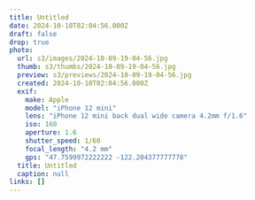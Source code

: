 ```yaml
---
title: Untitled
date: 2024-10-10T02:04:56.000Z
draft: false
drop: true
photo:
  url: s3/images/2024-10-09-19-04-56.jpg
  thumb: s3/thumbs/2024-10-09-19-04-56.jpg
  preview: s3/previews/2024-10-09-19-04-56.jpg
  created: 2024-10-10T02:04:56.000Z
  exif:
    make: Apple
    model: "iPhone 12 mini"
    lens: "iPhone 12 mini back dual wide camera 4.2mm f/1.6"
    iso: 160
    aperture: 1.6
    shutter_speed: 1/60
    focal_length: "4.2 mm"
    gps: "47.7599972222222 -122.204377777778"
  title: Untitled
  caption: null
links: []
---
```


